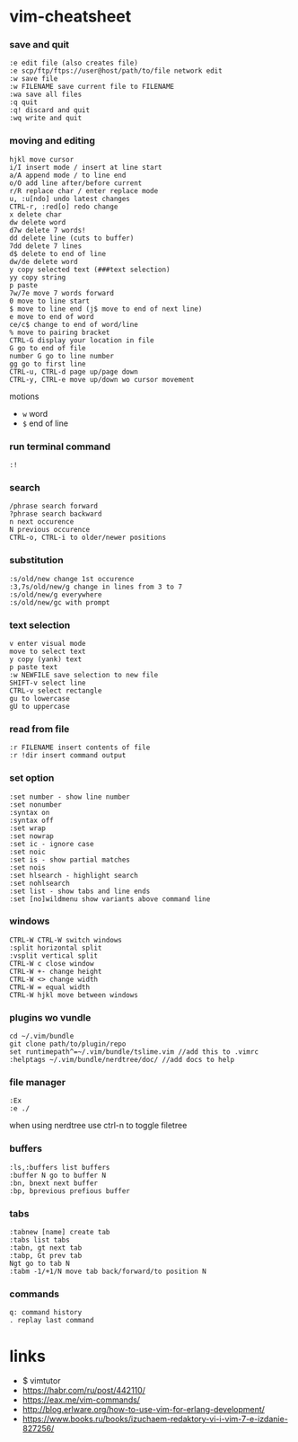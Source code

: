 # vim-cheatsheet
### save and quit
```
:e edit file (also creates file)
:e scp/ftp/ftps://user@host/path/to/file network edit
:w save file
:w FILENAME save current file to FILENAME
:wa save all files
:q quit
:q! discard and quit
:wq write and quit
```
### moving and editing
```
hjkl move cursor
i/I insert mode / insert at line start
a/A append mode / to line end
o/O add line after/before current
r/R replace char / enter replace mode
u, :u[ndo] undo latest changes
CTRL-r, :red[o] redo change
x delete char
dw delete word
d7w delete 7 words!
dd delete line (cuts to buffer)
7dd delete 7 lines
d$ delete to end of line
dw/de delete word
y copy selected text (###text selection)
yy copy string
p paste
7w/7e move 7 words forward
0 move to line start
$ move to line end (j$ move to end of next line)
e move to end of word
ce/c$ change to end of word/line
% move to pairing bracket
CTRL-G display your location in file
G go to end of file
number G go to line number
gg go to first line
CTRL-u, CTRL-d page up/page down
CTRL-y, CTRL-e move up/down wo cursor movement
```
motions
* `w` word
* `$` end of line
### run terminal command
```
:!
```
### search
```
/phrase search forward
?phrase search backward
n next occurence
N previous occurence
CTRL-o, CTRL-i to older/newer positions
```
### substitution
```
:s/old/new change 1st occurence
:3,7s/old/new/g change in lines from 3 to 7
:s/old/new/g everywhere
:s/old/new/gc with prompt 
```
### text selection
```
v enter visual mode
move to select text
y copy (yank) text
p paste text
:w NEWFILE save selection to new file
SHIFT-v select line
CTRL-v select rectangle
gu to lowercase
gU to uppercase
```
### read from file
```
:r FILENAME insert contents of file
:r !dir insert command output
```
### set option
```
:set number - show line number
:set nonumber
:syntax on
:syntax off
:set wrap
:set nowrap
:set ic - ignore case
:set noic
:set is - show partial matches
:set nois
:set hlsearch - highlight search
:set nohlsearch
:set list - show tabs and line ends
:set [no]wildmenu show variants above command line
```
### windows
```
CTRL-W CTRL-W switch windows
:split horizontal split
:vsplit vertical split
CTRL-W c close window
CTRL-W +- change height
CTRL-W <> change width 
CTRL-W = equal width 
CTRL-W hjkl move between windows 
```
### plugins wo vundle
```
cd ~/.vim/bundle
git clone path/to/plugin/repo
set runtimepath^=~/.vim/bundle/tslime.vim //add this to .vimrc
:helptags ~/.vim/bundle/nerdtree/doc/ //add docs to help
```
### file manager
```
:Ex
:e ./
```
when using nerdtree use ctrl-n to toggle filetree
### buffers
```
:ls,:buffers list buffers
:buffer N go to buffer N
:bn, bnext next buffer
:bp, bprevious prefious buffer
```
### tabs
```
:tabnew [name] create tab
:tabs list tabs
:tabn, gt next tab
:tabp, Gt prev tab
Ngt go to tab N
:tabm -1/+1/N move tab back/forward/to position N

```
### commands
```
q: command history
. replay last command
```
# links
* $ vimtutor
* https://habr.com/ru/post/442110/
* https://eax.me/vim-commands/
* http://blog.erlware.org/how-to-use-vim-for-erlang-development/
* https://www.books.ru/books/izuchaem-redaktory-vi-i-vim-7-e-izdanie-827256/
